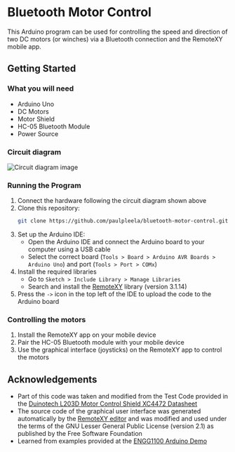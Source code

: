 # Bluetooth Motor Control
This Arduino program can be used for controlling the speed and direction of two DC motors (or winches) via a Bluetooth connection and the RemoteXY mobile app.

## Getting Started
### What you will need
- Arduino Uno
- DC Motors
- Motor Shield
- HC-05 Bluetooth Module
- Power Source

### Circuit diagram
![Circuit diagram image](https://github.com/user-attachments/assets/6764eee1-2715-4105-98bd-ebf9b82373c0)

### Running the Program
1. Connect the hardware following the circuit diagram shown above
2. Clone this repository:
    ```bash
    git clone https://github.com/paulpleela/bluetooth-motor-control.git
    ```
3. Set up the Arduino IDE:
    - Open the Arduino IDE and connect the Arduino board to your computer using a USB cable
    - Select the correct board (`Tools > Board > Arduino AVR Boards > Arduino Uno`) and port (`Tools > Port > COMx`)
4. Install the required libraries
    - Go to `Sketch > Include Library > Manage Libraries`
    - Search and install the [RemoteXY](https://remotexy.com/en/library) library (version 3.1.14)
6. Press the `->` icon in the top left of the IDE to upload the code to the Arduino board

### Controlling the motors
1. Install the RemoteXY app on your mobile device
2. Pair the HC-05 Bluetooth module with your mobile device
3. Use the graphical interface (joysticks) on the RemoteXY app to control the motors

## Acknowledgements
- Part of this code was taken and modified from the Test Code provided in the [Duinotech L203D Motor Control Shield XC4472 Datasheet](https://www.electusdistribution.com.au/dbdocument/701175/xc4472_manual_14833.pdf)
- The source code of the graphical user interface was generated automatically by the [RemoteXY editor](https://remotexy.com/en/editor) and was modified and used under the terms of the GNU Lesser General Public License (version 2.1) as published by the Free Software Foundation
- Learned from examples provided at the [ENGG1100 Arduino Demo](https://github.com/aburo8/engg1100-demo)
